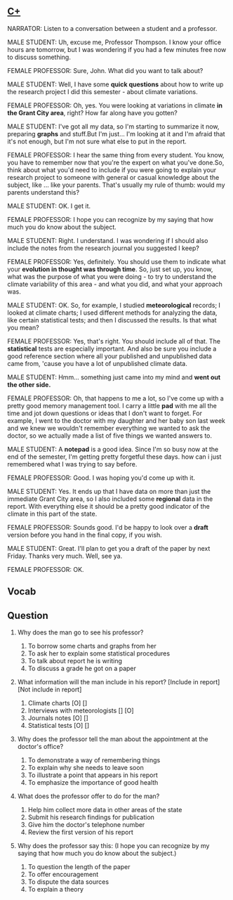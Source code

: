 ## [C+](https://img.kmf.com/toefl/listening/audio/fb659bf4f0df8931ea87272549956d09.mp3)

NARRATOR: Listen to a conversation between a student and a professor.

MALE STUDENT: Uh, excuse me, Professor Thompson. I know your office hours are tomorrow, but I was wondering if you had a few minutes free now to discuss something.

FEMALE PROFESSOR: Sure, John. What did you want to talk about?

MALE STUDENT: Well, I have some **quick questions** about how to write up the research project I did this semester - about climate variations.

FEMALE PROFESSOR: Oh, yes. You were looking at variations in climate **in the Grant City area**, right? How far along have you gotten?

MALE STUDENT: I've got all my data, so I'm starting to summarize it now, preparing **graphs** and stuff.But I'm just... I'm looking at it and I'm afraid that it's not enough, but I'm not sure what else to put in the report.

FEMALE PROFESSOR: I hear the same thing from every student. You know, you have to remember now that you're the expert on what you've done.So, think about what you'd need to include if you were going to explain your research project to someone with general or casual knowledge about the subject, like ... like your parents. That's usually my rule of thumb: would my parents understand this?

MALE STUDENT: OK. I get it.

FEMALE PROFESSOR: I hope you can recognize by my saying that how much you do know about the subject.

MALE STUDENT: Right. I understand. I was wondering if I should also include the notes from the research journal you suggested I keep?

FEMALE PROFESSOR: Yes, definitely. You should use them to indicate what your **evolution in thought was through time**. So, just set up, you know, what was the purpose of what you were doing - to try to understand the climate variability of this area - and what you did, and what your approach was.

MALE STUDENT: OK. So, for example, I studied **meteorological** records; I looked at climate charts; I used different methods for analyzing the data, like certain statistical tests; and then I discussed the results. Is that what you mean?

FEMALE PROFESSOR: Yes, that's right. You should include all of that. The **statistical** tests are especially important. And also be sure you include a good reference section where all your published and unpublished data came from, 'cause you have a lot of unpublished climate data.

MALE STUDENT: Hmm... something just came into my mind and **went out the other side.**

FEMALE PROFESSOR: Oh, that happens to me a lot, so I've come up with a pretty good memory management tool. I carry a little **pad** with me all the time and jot down questions or ideas that I don't want to forget. For example, I went to the doctor with my daughter and her baby son last week and we knew we wouldn't remember everything we wanted to ask the doctor, so we actually made a list of five things we wanted answers to.

MALE STUDENT: A **notepad** is a good idea. Since I'm so busy now at the end of the semester, I'm getting pretty forgetful these days. how can i just remembered what I was trying to say before.

FEMALE PROFESSOR: Good. I was hoping you'd come up with it.

MALE STUDENT: Yes. It ends up that I have data on more than just the immediate Grant City area, so I also included some **regional** data in the report. With everything else it should be a pretty good indicator of the climate in this part of the state.

FEMALE PROFESSOR: Sounds good. I'd be happy to look over a **draft** version before you hand in the final copy, if you wish.

MALE STUDENT: Great. I'll plan to get you a draft of the paper by next Friday. Thanks very much. Well, see ya.

FEMALE PROFESSOR: OK.

## Vocab

## Question
1. Why does the man go to see his professor?
	1. To borrow some charts and graphs from her
	1. To ask her to explain some statistical procedures
	1. To talk about report he is writing
	1. To discuss a grade he got on a paper

2. What information will the man include in his report? [Include in report] [Not include in report]
	1. Climate charts [O] []
	1. Interviews with meteorologists [] [O]
	1. Journals notes [O] []
	1. Statistical tests [O] []

3. Why does the professor tell the man about the appointment at the doctor's office? 
	1. To demonstrate a way of remembering things
	1. To explain why she needs to leave soon
	1. To illustrate a point that appears in his report
	1. To emphasize the importance of good health

4. What does the professor offer to do for the man? 
	1. Help him collect more data in other areas of the state
	1. Submit his research findings for publication
	1. Give him the doctor's telephone number
	1. Review the first version of his report

5. Why does the professor say this: (I hope you can recognize by my saying that how much you do know about the subject.)
	1. To question the length of the paper
	1. To offer encouragement
	1. To dispute the data sources
	1. To explain a theory